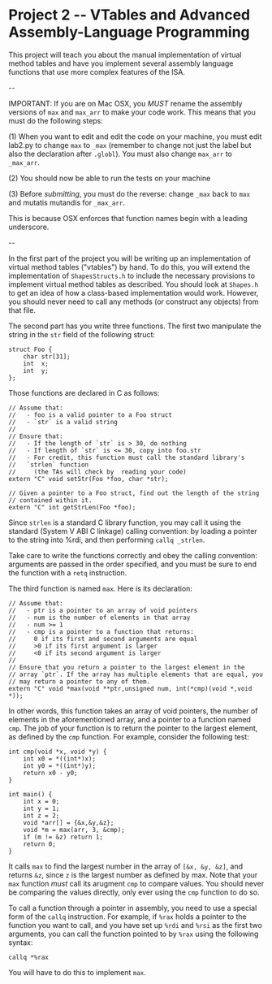 # Project 2 -- VTables and Advanced Assembly-Language Programming

This project will teach you about the manual implementation of virtual
method tables and have you implement several assembly language
functions that use more complex features of the ISA.

--

IMPORTANT: If you are on Mac OSX, you *MUST* rename the assembly
versions of `max` and `max_arr` to make your code work. This means
that you must do the following steps:

(1) When you want to edit and edit the code on your machine, you must
edit lab2.py to change `max` to `_max` (remember to change not just
the label but also the declaration after `.globl`). You must also
change `max_arr` to `_max_arr`.

(2) You should now be able to run the tests on your machine

(3) Before *submitting*, you must do the reverse: change `_max` back
to `max` and mutatis mutandis for `_max_arr`.

This is because OSX enforces that function names begin with a leading
underscore.

-- 

In the first part of the project you will be writing up an
implementation of virtual method tables ("vtables") by hand. To do
this, you will extend the implementation of `ShapesStructs.h` to
include the necessary provisions to implement virtual method tables as
described. You should look at `Shapes.h` to get an idea of how a
class-based implementation would work. However, you should never need
to call any methods (or construct any objects) from that file.

The second part has you write three functions. The first two
manipulate the string in the `str` field of the following struct:

```
struct Foo {
    char str[31];
    int  x;
    int  y;
};
```

Those functions are declared in C as follows:

```
// Assume that:
//   - foo is a valid pointer to a Foo struct
//   - `str` is a valid string
// 
// Ensure that:
//   - If the length of `str` is > 30, do nothing
//   - If length of `str` is <= 30, copy into foo.str
//   - For credit, this function must call the standard library's 
//   `strlen` function
//     (the TAs will check by  reading your code)
extern "C" void setStr(Foo *foo, char *str);

// Given a pointer to a Foo struct, find out the length of the string
// contained within it.
extern "C" int getStrLen(Foo *foo);
```

Since `strlen` is a standard C library function, you may call it using
the standard (System V ABI C linkage) calling convention: by loading a
pointer to the string into %rdi, and then performing `callq _strlen`.

Take care to write the functions correctly and obey the calling
convention: arguments are passed in the order specified, and you must
be sure to end the function with a `retq` instruction.

The third function is named `max`. Here is its declaration:

```
// Assume that:
//   - ptr is a pointer to an array of void pointers
//   - num is the number of elements in that array
//   - num >= 1
//   - cmp is a pointer to a function that returns:
//     0 if its first and second arguments are equal
//     >0 if its first argument is larger
//     <0 if its second argument is larger
// 
// Ensure that you return a pointer to the largest element in the
// array `ptr`. If the array has multiple elements that are equal, you
// may return a pointer to any of them.
extern "C" void *max(void **ptr,unsigned num, int(*cmp)(void *,void *));
```

In other words, this function takes an array of void pointers, the
number of elements in the aforementioned array, and a pointer to a
function named `cmp`. The job of your function is to return the
pointer to the largest element, as defined by the `cmp` function. For
example, consider the following test:

```
int cmp(void *x, void *y) {
    int x0 = *((int*)x);
    int y0 = *((int*)y);
    return x0 - y0;
}

int main() {
    int x = 0;
    int y = 1;
    int z = 2;
    void *arr[] = {&x,&y,&z};
    void *m = max(arr, 3, &cmp);
    if (m != &z) return 1;
    return 0;
}
```

It calls `max` to find the largest number in the array of `[&x, &y,
&z]`, and returns `&z`, since `z` is the largest number as defined by
max. Note that your `max` function *must* call its arugment `cmp` to
compare values. You should never be comparing the values directly,
only ever using the `cmp` function to do so.

To call a function through a pointer in assembly, you need to use a
special form of the `callq` instruction. For example, if `%rax` holds
a pointer to the function you want to call, and you have set up `%rdi`
and `%rsi` as the first two arguments, you can call the function
pointed to by `%rax` using the following syntax:

```
callq *%rax
```

You will have to do this to implement `max`.
